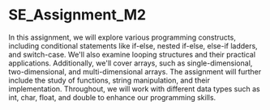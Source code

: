 # SE_Assignment_M2

In this assignment, we will explore various programming constructs, including conditional statements like if-else, nested if-else, else-if ladders, and switch-case. We'll also examine looping structures and their practical applications. Additionally, we'll cover arrays, such as single-dimensional, two-dimensional, and multi-dimensional arrays. The assignment will further include the study of functions, string manipulation, and their implementation. Throughout, we will work with different data types such as int, char, float, and double to enhance our programming skills.
